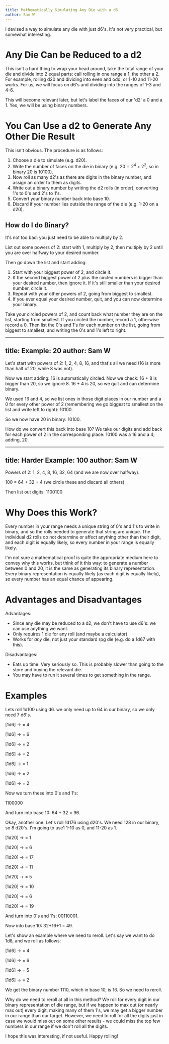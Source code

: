 ```yaml
---
title: Mathematically Simulating Any Die with a d6
author: Sam W
---
```




I devised a way to simulate any die with just d6's. It's not very practical, but somewhat interesting.


# Any Die Can be Reduced to a d2

This isn't a hard thing to wrap your head around, take the total range of your die and divide into 2 equal parts: call rolling in one range a 1, the other a 2. For example, rolling d20 and dividing into even and odd, or 1-10 and 11-20 works. For us, we will focus on d6's and dividing into the ranges of 1-3 and 4-6.

This will become relevant later, but let's label the faces of our 'd2' a 0 and a 1. Yes, we will be using binary numbers.



# You Can Use a d2 to Generate Any Other Die Result

This isn't obvious. The procedure is as follows:

1. Choose a die to simulate (e.g. d20).
2. Write the number of faces on the die in binary (e.g. $20 = 2^4 + 2^2$, so in binary 20 is 10100).
3. Now roll as many d2's as there are digits in the binary number, and assign an order to them as digits.
4. Write out a binary number by writing the d2 rolls (in order), converting 1's to 0's and 2's to 1's.
5. Convert your binary number back into base 10.
6. Discard if your number lies outside the range of the die (e.g. 1-20 on a d20).

## How do I do Binary?

It's not too bad: you just need to be able to multiply by 2.

List out some powers of 2: start with 1, multiply by 2, then multiply by 2 until you are over halfway to your desired number.

Then go down the list and start adding:

1. Start with your biggest power of 2, and circle it.
2. If the second biggest power of 2 plus the circled numbers is bigger than your desired number, then ignore it. If it's still smaller than your desired number, circle it.
3. Repeat with your other powers of 2, going from biggest to smallest.
4. If you ever equal your desired number, quit, and you can now determine your binary.

Take your circled powers of 2, and count back what number they are on the list, starting from smallest. If you circled the number, record a 1, otherwise record a 0. Then list the 0's and 1's for each number on the list, going from biggest to smallest, and writing the 0's and 1's left to right.

---
title: Example: 20
author: Sam W
---

Let's start with powers of 2: 1, 2, 4, 8, 16, and that's all we need (16 is more than half of 20, while 8 was not).

Now we start adding: 16 is automatically circled. Now we check: 16 + 8 is bigger than 20, so we ignore 8. 16 + 4 is 20, so we quit and can determine binary.

We used 16 and 4, so we list ones in those digit places in our number and a 0 for every other power of 2 (remembering we go biggest to smallest on the list and write left to right): 10100.

So we now have 20 in binary: 10100.

How do we convert this back into base 10? We take our digits and add back for each power of 2 in the corresponding place: 10100 was a 16 and a 4; adding, 20.

---
title: Harder Example: 100
author: Sam W
---

Powers of 2: 1, 2, 4, 8, 16, 32, 64 (and we are now over halfway).

100 = 64 + 32 + 4 (we circle these and discard all others)

Then list out digits: 1100100

# Why Does this Work?

Every number in your range needs a unique string of 0's and 1's to write in binary, and so the rolls needed to generate that string are unique. The individual d2 rolls do not determine or affect anything other than their digit, and each digit is equally likely, so every number in your range is equally likely.

I'm not sure a mathematical proof is quite the appropriate medium here to convey why this works, but think of it this way: to generate a number between 0 and 20, it is the same as generating its binary representation. Every binary representation is equally likely (as each digit is equally likely), so every number has an equal chance of appearing.

# Advantages and Disadvantages

Advantages:

 - Since any die may be reduced to a d2, we don't have to use d6's: we can use anything we want.
 - Only requires 1 die for any roll (and maybe a calculator)
 - Works for *any* die, not just your standard rpg die (e.g. do a 1d67 with this).
 
 
Disadvantages:

 - Eats up time. Very seriously so. This is probably slower than going to the store and buying the relevant die.
 - You may have to run it several times to get something in the range.
 
 
 
# Examples


Lets roll 1d100 using d6. we only need up to 64 in our binary, so we only need 7 d6's.

[1d6] -> = 4

[1d6] -> = 6

[1d6] -> = 2

[1d6] -> = 2

[1d6] -> = 1

[1d6] -> = 2

[1d6] -> = 2

Now we turn these into 0's and 1's:

1100000

And turn into base 10: 64 + 32 = 96.


Okay, another one. Let's roll 1d176 using d20's. We need 128 in our binary, so 8 d20's. I'm going to use1 1-10 as 0, and 11-20 as 1.

[1d20] -> = 1

[1d20] -> = 6

[1d20] -> = 17

[1d20] -> = 11

[1d20] -> = 5

[1d20] -> = 10

[1d20] -> = 6

[1d20] -> = 19

And turn into 0's and 1's: 00110001.

Now into base 10: 32+16+1 = 49.

Let's show an example where we need to reroll. Let's say we want to do 1d8, and we roll as follows:

[1d6] -> = 4

[1d6] -> = 6

[1d6] -> = 5

[1d6] -> = 2

We get the binary number 1110, which in base 10, is 16. So we need to reroll.

Why do we need to reroll at all in this method? We roll for every digit in our binary representation of die range, but if we happen to max out (or nearly max out) every digit, making many of them 1's, we may get a bigger number in our range than our target. However, we need to roll for all the digits just in case we would miss out on some other results - we could miss the top few numbers in our range if we don't roll all the digits.


I hope this was interesting, if not useful. Happy rolling!






